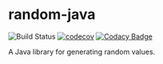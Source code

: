 # random-java

![Build Status](https://img.shields.io/github/workflow/status/thepieterdc/random-java/Java)
[![codecov](https://codecov.io/gh/thepieterdc/random-java/branch/master/graph/badge.svg)](https://codecov.io/gh/thepieterdc/random-java)
[![Codacy Badge](https://api.codacy.com/project/badge/Grade/b458bc137c2e4c309a29840d03e4f2ad)](https://www.codacy.com/manual/thepieterdc/random-java)

A Java library for generating random values.

